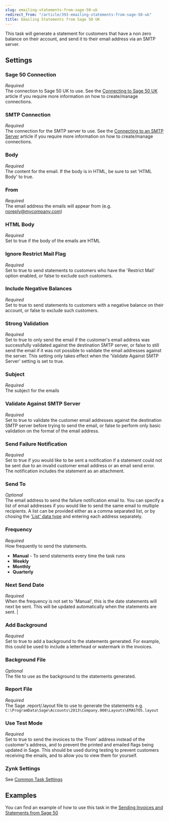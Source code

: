 ```yaml
---
slug: emailing-statements-from-sage-50-uk
redirect_from: "/article/393-emailing-statements-from-sage-50-uk"
title: Emailing Statements from Sage 50 UK
---
```


This task will generate a statement for customers that have a non zero balance on their account, and send it to their email address via an SMTP server.

## Settings
### Sage 50 Connection
_Required_  
The connection to Sage 50 UK to use.  See the [Connecting to Sage 50 UK](connecting-to-sage-50-uk) article if you require more information on how to create/manage connections.

### SMTP Connection
_Required_  
The connection for the SMTP server to use.  See the [Connecting to an SMTP Server](connecting-to-an-smtp-server) article if you require more information on how to create/manage connections.

### Body
_Required_  
The content for the email. If the body is in HTML, be sure to set 'HTML Body' to true.

### From
_Required_  
The email address the emails will appear from (e.g. noreply@mycompany.com)

### HTML Body
_Required_  
Set to true if the body of the emails are HTML

### Ignore Restrict Mail Flag
_Required_  
Set to true to send statements to customers who have the 'Restrict Mail' option enabled, or false to exclude such customers.

### Include Negative Balances
_Required_  
Set to true to send statements to customers with a negative balance on their account, or false to exclude such customers.

### Strong Validation
_Required_  
Set to true to only send the email if the customer's email address was successfully validated against the destination SMTP server, or false to still send the email if it was not possible to validate the email addresses against the server. This setting only takes effect when the 'Validate Against SMTP Server' setting is set to true.

### Subject
_Required_  
The subject for the emails

### Validate Against SMTP Server
_Required_  
Set to true to validate the customer email addresses against the destination SMTP server before trying to send the email, or false to perform only basic validation on the format of the email address.

### Send Failure Notification
_Required_  
Set to true if you would like to be sent a notification if a statement could not be sent due to an invalid customer email address or an email send error. The notification includes the statement as an attachment.

### Send To
_Optional_  
The email address to send the failure notification email to. You can specify a list of email addresses if you would like to send the same email to multiple recipients. A list can be provided either as a comma separated list, or by chosing the ['List' data type](zynk-objects#list-data-type) and entering each address separately.

### Frequency
_Required_  
How frequently to send the statements.

 * **Manual** - To send statements every time the task runs
 * **Weekly** 
 * **Monthly** 
 * **Quarterly**

### Next Send Date
_Required_  
When the frequency is not set to 'Manual', this is the date statements will next be sent. This will be updated automatically when the statements are sent. |

### Add Background
_Required_  
Set to true to add a background to the statements generated. For example, this could be used to include a letterhead or watermark in the invoices.

### Background File
_Optional_  
The file to use as the background to the statements generated.

### Report File
_Required_  
The Sage .report/.layout file to use to generate the statements e.g. `C:\ProgramData\Sage\Accounts\2013\Company.000\Layouts\EMASTOS.layout`

### Use Test Mode
_Required_  
Set to true to send the invoices to the 'From' address instead of the customer's address, and to prevent the printed and emailed flags being updated in Sage. This should be used during testing to prevent customers receiving the emails, and to allow you to view them for yourself.

### Zynk Settings
See [Common Task Settings](common-task-settings)

## Examples
You can find an example of how to use this task in the [Sending Invoices and Statements from Sage 50](sending-invoices-and-statements-from-sage-50)

